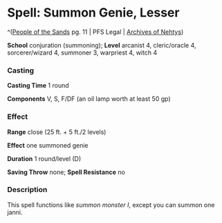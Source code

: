 # Spell: Summon Genie, Lesser

^([People of the Sands][ss-lesser-summon-genie] pg. 11 | PFS Legal | [Archives of Nehtys][sn-lesser-summon-genie])

**School** conjuration (summoning); **Level** arcanist 4, cleric/oracle 4, sorcerer/wizard 4, summoner 3, warpriest 4, witch 4

### Casting

**Casting Time** 1 round  

**Components** V, S, F/DF (an oil lamp worth at least 50 gp)

### Effect

**Range** close (25 ft. + 5 ft./2 levels)  

**Effect** one summoned genie  

**Duration** 1 round/level (D)  

**Saving Throw** none; **Spell Resistance** no

### Description

This spell functions like _summon monster I_, except you can summon one janni.

[ss-lesser-summon-genie]: http://paizo.com/products/btpy92lx
[sn-lesser-summon-genie]: http://www.archivesofnethys.com/SpellDisplay.aspx?ItemName=Summon%20Genie%2C%20Lesser